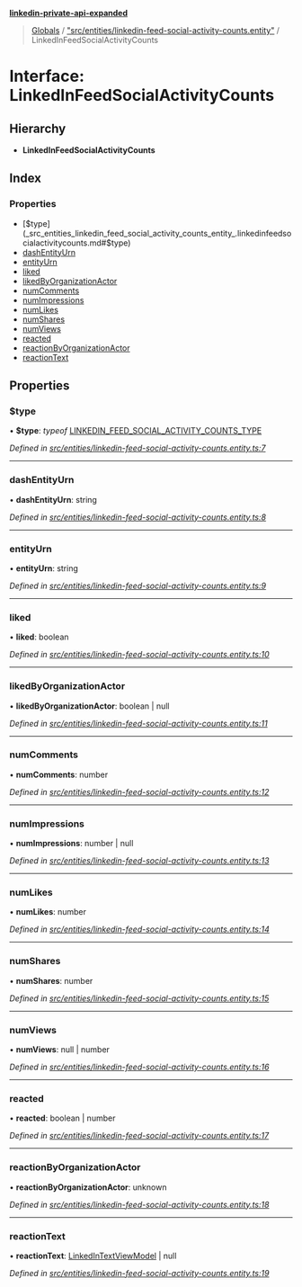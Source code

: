 **[linkedin-private-api-expanded](../README.md)**

> [Globals](../globals.md) / ["src/entities/linkedin-feed-social-activity-counts.entity"](../modules/_src_entities_linkedin_feed_social_activity_counts_entity_.md) / LinkedInFeedSocialActivityCounts

# Interface: LinkedInFeedSocialActivityCounts

## Hierarchy

* **LinkedInFeedSocialActivityCounts**

## Index

### Properties

* [$type](_src_entities_linkedin_feed_social_activity_counts_entity_.linkedinfeedsocialactivitycounts.md#$type)
* [dashEntityUrn](_src_entities_linkedin_feed_social_activity_counts_entity_.linkedinfeedsocialactivitycounts.md#dashentityurn)
* [entityUrn](_src_entities_linkedin_feed_social_activity_counts_entity_.linkedinfeedsocialactivitycounts.md#entityurn)
* [liked](_src_entities_linkedin_feed_social_activity_counts_entity_.linkedinfeedsocialactivitycounts.md#liked)
* [likedByOrganizationActor](_src_entities_linkedin_feed_social_activity_counts_entity_.linkedinfeedsocialactivitycounts.md#likedbyorganizationactor)
* [numComments](_src_entities_linkedin_feed_social_activity_counts_entity_.linkedinfeedsocialactivitycounts.md#numcomments)
* [numImpressions](_src_entities_linkedin_feed_social_activity_counts_entity_.linkedinfeedsocialactivitycounts.md#numimpressions)
* [numLikes](_src_entities_linkedin_feed_social_activity_counts_entity_.linkedinfeedsocialactivitycounts.md#numlikes)
* [numShares](_src_entities_linkedin_feed_social_activity_counts_entity_.linkedinfeedsocialactivitycounts.md#numshares)
* [numViews](_src_entities_linkedin_feed_social_activity_counts_entity_.linkedinfeedsocialactivitycounts.md#numviews)
* [reacted](_src_entities_linkedin_feed_social_activity_counts_entity_.linkedinfeedsocialactivitycounts.md#reacted)
* [reactionByOrganizationActor](_src_entities_linkedin_feed_social_activity_counts_entity_.linkedinfeedsocialactivitycounts.md#reactionbyorganizationactor)
* [reactionText](_src_entities_linkedin_feed_social_activity_counts_entity_.linkedinfeedsocialactivitycounts.md#reactiontext)

## Properties

### $type

•  **$type**: *typeof* [LINKEDIN\_FEED\_SOCIAL\_ACTIVITY\_COUNTS\_TYPE](../modules/_src_entities_linkedin_feed_social_activity_counts_entity_.md#linkedin_feed_social_activity_counts_type)

*Defined in [src/entities/linkedin-feed-social-activity-counts.entity.ts:7](https://github.com/khanhtranngoccva/linkedin-private-api/blob/a197b9e/src/entities/linkedin-feed-social-activity-counts.entity.ts#L7)*

___

### dashEntityUrn

•  **dashEntityUrn**: string

*Defined in [src/entities/linkedin-feed-social-activity-counts.entity.ts:8](https://github.com/khanhtranngoccva/linkedin-private-api/blob/a197b9e/src/entities/linkedin-feed-social-activity-counts.entity.ts#L8)*

___

### entityUrn

•  **entityUrn**: string

*Defined in [src/entities/linkedin-feed-social-activity-counts.entity.ts:9](https://github.com/khanhtranngoccva/linkedin-private-api/blob/a197b9e/src/entities/linkedin-feed-social-activity-counts.entity.ts#L9)*

___

### liked

•  **liked**: boolean

*Defined in [src/entities/linkedin-feed-social-activity-counts.entity.ts:10](https://github.com/khanhtranngoccva/linkedin-private-api/blob/a197b9e/src/entities/linkedin-feed-social-activity-counts.entity.ts#L10)*

___

### likedByOrganizationActor

•  **likedByOrganizationActor**: boolean \| null

*Defined in [src/entities/linkedin-feed-social-activity-counts.entity.ts:11](https://github.com/khanhtranngoccva/linkedin-private-api/blob/a197b9e/src/entities/linkedin-feed-social-activity-counts.entity.ts#L11)*

___

### numComments

•  **numComments**: number

*Defined in [src/entities/linkedin-feed-social-activity-counts.entity.ts:12](https://github.com/khanhtranngoccva/linkedin-private-api/blob/a197b9e/src/entities/linkedin-feed-social-activity-counts.entity.ts#L12)*

___

### numImpressions

•  **numImpressions**: number \| null

*Defined in [src/entities/linkedin-feed-social-activity-counts.entity.ts:13](https://github.com/khanhtranngoccva/linkedin-private-api/blob/a197b9e/src/entities/linkedin-feed-social-activity-counts.entity.ts#L13)*

___

### numLikes

•  **numLikes**: number

*Defined in [src/entities/linkedin-feed-social-activity-counts.entity.ts:14](https://github.com/khanhtranngoccva/linkedin-private-api/blob/a197b9e/src/entities/linkedin-feed-social-activity-counts.entity.ts#L14)*

___

### numShares

•  **numShares**: number

*Defined in [src/entities/linkedin-feed-social-activity-counts.entity.ts:15](https://github.com/khanhtranngoccva/linkedin-private-api/blob/a197b9e/src/entities/linkedin-feed-social-activity-counts.entity.ts#L15)*

___

### numViews

•  **numViews**: null \| number

*Defined in [src/entities/linkedin-feed-social-activity-counts.entity.ts:16](https://github.com/khanhtranngoccva/linkedin-private-api/blob/a197b9e/src/entities/linkedin-feed-social-activity-counts.entity.ts#L16)*

___

### reacted

•  **reacted**: boolean \| number

*Defined in [src/entities/linkedin-feed-social-activity-counts.entity.ts:17](https://github.com/khanhtranngoccva/linkedin-private-api/blob/a197b9e/src/entities/linkedin-feed-social-activity-counts.entity.ts#L17)*

___

### reactionByOrganizationActor

•  **reactionByOrganizationActor**: unknown

*Defined in [src/entities/linkedin-feed-social-activity-counts.entity.ts:18](https://github.com/khanhtranngoccva/linkedin-private-api/blob/a197b9e/src/entities/linkedin-feed-social-activity-counts.entity.ts#L18)*

___

### reactionText

•  **reactionText**: [LinkedInTextViewModel](_src_entities_linkedin_text_view_model_entity_.linkedintextviewmodel.md) \| null

*Defined in [src/entities/linkedin-feed-social-activity-counts.entity.ts:19](https://github.com/khanhtranngoccva/linkedin-private-api/blob/a197b9e/src/entities/linkedin-feed-social-activity-counts.entity.ts#L19)*
